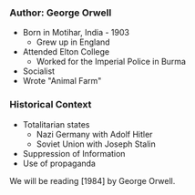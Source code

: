 ### Author: George Orwell
- Born in Motihar, India - 1903
	- Grew up in England
- Attended Elton College 
	- Worked for the Imperial Police in Burma
- Socialist
- Wrote "Animal Farm"
### Historical Context
- Totalitarian states 
	- Nazi Germany with Adolf Hitler
	- Soviet Union with Joseph Stalin
- Suppression of Information
- Use of propaganda

We will be reading [1984] by George Orwell.